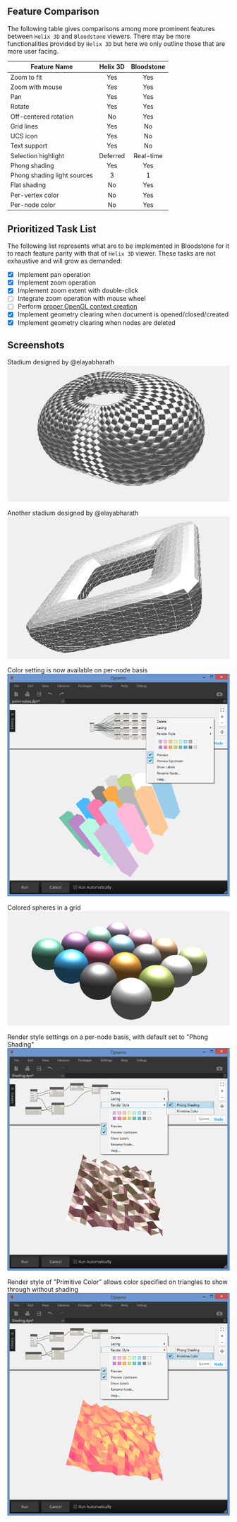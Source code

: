 
Feature Comparison
-----
The following table gives comparisons among more prominent features between ```Helix 3D``` and ```Bloodstone``` viewers. There may be more functionalities provided by ```Helix 3D``` but here we only outline those that are more user facing.

| Feature Name | Helix 3D | Bloodstone |
| ------------ |:--------:|:----------:|
| Zoom to fit | Yes | Yes |
| Zoom with mouse | Yes | Yes |
| Pan | Yes | Yes |
| Rotate | Yes | Yes |
| Off-centered rotation | No | Yes |
| Grid lines | Yes | No |
| UCS icon | Yes | No |
| Text support | Yes | No |
| Selection highlight | Deferred | Real-time |
| Phong shading | Yes | Yes |
| Phong shading light sources | 3 | 1 |
| Flat shading | No | Yes |
| Per-vertex color | No | Yes |
| Per-node color | No | Yes |

Prioritized Task List
-----
The following list represents what are to be implemented in Bloodstone for it to reach feature parity with that of ```Helix 3D``` viewer. These tasks are not exhaustive and will grow as demanded:

- [x] Implement pan operation
- [x] Implement zoom operation
- [x] Implement zoom extent with double-click
- [ ] Integrate zoom operation with mouse wheel
- [ ] Perform [proper OpenGL context creation](http://www.opengl.org/wiki/Creating_an_OpenGL_Context_(WGL)#Proper_Context_Creation)
- [x] Implement geometry clearing when document is opened/closed/created
- [x] Implement geometry clearing when nodes are deleted

Screenshots
-----
Stadium designed by @elayabharath
![Image](https://raw.githubusercontent.com/DynamoDS/Dynamo/Bloodstone/doc/img/eb-stadium-v0.png)

Another stadium designed by @elayabharath
![Image](https://raw.githubusercontent.com/DynamoDS/Dynamo/Bloodstone/doc/img/eb-stadium-v1.png)

Color setting is now available on per-node basis
![Image](https://raw.githubusercontent.com/DynamoDS/Dynamo/Bloodstone/doc/img/node-and-primitive-colors.png)

Colored spheres in a grid
![Image](https://raw.githubusercontent.com/DynamoDS/Dynamo/Bloodstone/doc/img/colored-spheres.png)

Render style settings on a per-node basis, with default set to "Phong Shading"
![Image](https://raw.githubusercontent.com/DynamoDS/Dynamo/Bloodstone/doc/img/render-style-phong-shading.png)

Render style of "Primitive Color" allows color specified on triangles to show through without shading
![Image](https://raw.githubusercontent.com/DynamoDS/Dynamo/Bloodstone/doc/img/render-style-primitive-color.png)
